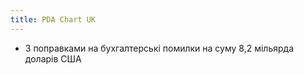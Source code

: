 ```yaml
---
title: PDA Chart UK
---
```

- З поправками на бухгалтерські помилки на суму 8,2 мільярда доларів США